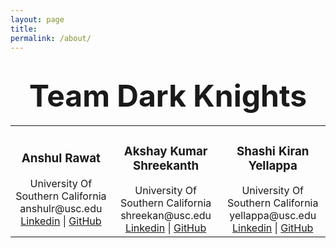 ```yaml
---
layout: page
title:
permalink: /about/
---
```


<h1 align="center" ><b><font size="+4">Team Dark Knights</font></b></h1>

 <table style="width:100%;text-align:center">
  <tr>
    <td>
	<h3>Anshul Rawat</h3>
	University Of Southern California<br/>
	anshulr@usc.edu<br/>
	<a href="https://www.linkedin.com/in/anshul-rawat-72017848/">Linkedin</a> | <a href="https://github.com/">GitHub</a>
    </td>
    <td>
	<h3>Akshay Kumar Shreekanth</h3>
	University Of Southern California<br/>
	shreekan@usc.edu<br/>
	<a href="https://www.linkedin.com/in/akshaykumars/">Linkedin</a> | <a href="https://github.com/">GitHub</a>
    </td>
    <td>
	<h3>Shashi Kiran Yellappa</h3>
	University Of Southern California<br/>
	yellappa@usc.edu<br/>
	<a href="https://www.linkedin.com/in/shashikiran-yellappa/">Linkedin</a> | <a href="https://github.com/shashikiran47">GitHub</a>
    </td>
  </tr>
</table>

<!--
This is the base Jekyll theme. You can find out more info about customizing your Jekyll theme, as well as basic Jekyll usage documentation at [jekyllrb.com](http://jekyllrb.com/)

You can find the source code for the Jekyll new theme at:
{% include icon-github.html username="jglovier" %} /
[jekyll-new](https://github.com/jglovier/jekyll-new)

You can find the source code for Jekyll at
{% include icon-github.html username="jekyll" %} /
[jekyll](https://github.com/jekyll/jekyll)
-->
